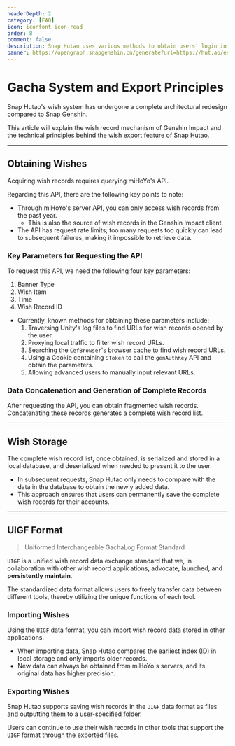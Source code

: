 ```yaml
---
headerDepth: 2
category: [FAQ]
icon: iconfont icon-read
order: 8
comment: false
description: Snap Hutao uses various methods to obtain users' login information and combines it with the Genshin Impact API to retrieve wish records.
banner: https://opengraph.snapgenshin.cn/generate?url=https://hut.ao/en/advanced/Gacha-system-and-export-principal.html&has_description=False
---
```


# Gacha System and Export Principles

Snap Hutao's wish system has undergone a complete architectural redesign compared to Snap Genshin.

This article will explain the wish record mechanism of Genshin Impact and the technical principles behind the wish export feature of Snap Hutao.

---

## Obtaining Wishes

Acquiring wish records requires querying miHoYo's API.

Regarding this API, there are the following key points to note:

- Through miHoYo's server API, you can only access wish records from the past year.
  - This is also the source of wish records in the Genshin Impact client.
- The API has request rate limits; too many requests too quickly can lead to subsequent failures, making it impossible to retrieve data.

### Key Parameters for Requesting the API

To request this API, we need the following four key parameters:

1. Banner Type
2. Wish Item
3. Time
4. Wish Record ID

- Currently, known methods for obtaining these parameters include:
  1. Traversing Unity's log files to find URLs for wish records opened by the user.
  2. Proxying local traffic to filter wish record URLs.
  3. Searching the `CefBrowser`'s browser cache to find wish record URLs.
  4. Using a Cookie containing `SToken` to call the `genAuthKey` API and obtain the parameters.
  5. Allowing advanced users to manually input relevant URLs.

### Data Concatenation and Generation of Complete Records

After requesting the API, you can obtain fragmented wish records. Concatenating these records generates a complete wish record list.

---

## Wish Storage

The complete wish record list, once obtained, is serialized and stored in a local database, and deserialized when needed to present it to the user.

- In subsequent requests, Snap Hutao only needs to compare with the data in the database to obtain the newly added data.
- This approach ensures that users can permanently save the complete wish records for their accounts.

---

## UIGF Format

> Uniformed Interchangeable GachaLog Format Standard

`UIGF` is a unified wish record data exchange standard that we, in collaboration with other wish record applications, advocate, launched, and **persistently maintain**.

The standardized data format allows users to freely transfer data between different tools, thereby utilizing the unique functions of each tool.

### Importing Wishes

Using the `UIGF` data format, you can import wish record data stored in other applications.

- When importing data, Snap Hutao compares the earliest index (ID) in local storage and only imports older records.
- New data can always be obtained from miHoYo's servers, and its original data has higher precision.

### Exporting Wishes

Snap Hutao supports saving wish records in the `UIGF` data format as files and outputting them to a user-specified folder.

Users can continue to use their wish records in other tools that support the `UIGF` format through the exported files.
